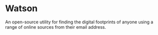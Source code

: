 # Watson

An open-source utility for finding the digital footprints of anyone using a range of online sources from their email address.

